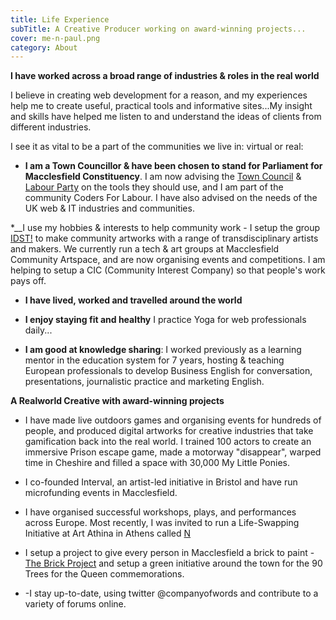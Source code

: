 ```yaml
---
title: Life Experience 
subTitle: A Creative Producer working on award-winning projects...
cover: me-n-paul.png
category: About
---
```

__I have worked across a broad range of industries & roles in the real world__

I believe in creating web development for a reason, and my experiences help me to create useful, practical tools and informative sites...My insight and skills have helped me listen to and understand the ideas of clients from different industries. 

I see it as vital to be a part of the communities we live in: virtual or real:

 * __I am a Town Councillor & have been chosen to stand for Parliament for Macclesfield Constituency__. I am now advising the [Town Council](https://macclesfield-tc.gov.uk) & [Labour Party](https://macclesfieldlabour.uk) on the tools they should use, and I am part of the community Coders For Labour. I have also advised on the needs of the UK web & IT industries and communities. 

 *__I use my hobbies & interests to help community work - I setup the group [IDST!](comedyofarrows.idst.org) to make community artworks with a range of transdisciplinary artists and makers. We currently run a tech & art groups at Macclesfield Community Artspace, and are now organising events and competitions. I am helping to setup a CIC (Community Interest Company) so that people's work pays off.

 * __I have lived, worked and travelled around the world__ 

 * __I enjoy staying fit and healthy__ I practice Yoga for web professionals daily... 

 * __I am good at knowledge sharing__: I worked previously as a learning mentor in the education system for 7 years, hosting & teaching European professionals to develop Business English for conversation, presentations, journalistic practice and marketing English. 

__A Realworld Creative with award-winning projects__ 

 * I have made live outdoors games and organising events for hundreds of people, and produced digital artworks for creative industries that take gamification back into the real world. I trained 100 actors to create an immersive Prison escape game, made a motorway "disappear", warped time in Cheshire and filled a space with 30,000 My Little Ponies. 

 * I co-founded Interval, an artist-led initiative in Bristol and have run microfunding events in Macclesfield. 

 * I have organised successful workshops, plays, and performances across Europe. Most recently, I was invited to run a Life-Swapping Initiative at Art Athina in Athens called [N](n.idst.org)

 * I setup a project to give every person in Macclesfield a brick to paint - [The Brick Project](https://macclesfield.brickproject.co.uk) and setup a green initiative around the town for the 90 Trees for the Queen commemorations. 

 * -I stay up-to-date, using twitter @companyofwords and contribute to a variety of forums online.